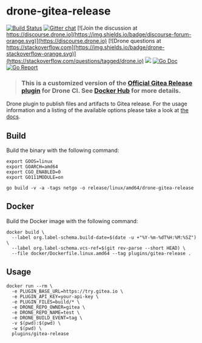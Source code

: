 # drone-gitea-release

[![Build Status](https://img.shields.io/github/actions/workflow/status/ecmchow/drone-gitea-release/build.yml?branch=custom-release&style=flat-square&logo=GitHub)](https://github.com/ecmchow/drone-gitea-release/actions/)
[![Gitter chat](https://badges.gitter.im/drone/drone.png)](https://gitter.im/drone/drone)
[![Join the discussion at https://discourse.drone.io](https://img.shields.io/badge/discourse-forum-orange.svg)](https://discourse.drone.io)
[![Drone questions at https://stackoverflow.com](https://img.shields.io/badge/drone-stackoverflow-orange.svg)](https://stackoverflow.com/questions/tagged/drone.io)
[![](https://images.microbadger.com/badges/image/plugins/gitea-release.svg)](https://microbadger.com/images/plugins/gitea-release "Get your own image badge on microbadger.com")
[![Go Doc](https://godoc.org/github.com/drone-plugins/drone-gitea-release?status.svg)](http://godoc.org/github.com/drone-plugins/drone-gitea-release)
[![Go Report](https://goreportcard.com/badge/github.com/drone-plugins/drone-gitea-release)](https://goreportcard.com/report/github.com/drone-plugins/drone-gitea-release)

> ### This is a customized version of the [Official Gitea Release plugin](https://github.com/drone-plugins/drone-gitea-release) for Drone CI. See [Docker Hub](https://hub.docker.com/repository/docker/ecmchow/drone-gitea-release/general) for more details.

Drone plugin to publish files and artifacts to Gitea release. For the usage information and a listing of the available options please take a look at [the docs](http://plugins.drone.io/drone-plugins/drone-gitea-release/).

## Build

Build the binary with the following command:

```console
export GOOS=linux
export GOARCH=amd64
export CGO_ENABLED=0
export GO111MODULE=on

go build -v -a -tags netgo -o release/linux/amd64/drone-gitea-release
```

## Docker

Build the Docker image with the following command:

```console
docker build \
  --label org.label-schema.build-date=$(date -u +"%Y-%m-%dT%H:%M:%SZ") \
  --label org.label-schema.vcs-ref=$(git rev-parse --short HEAD) \
  --file docker/Dockerfile.linux.amd64 --tag plugins/gitea-release .
```

## Usage

```console
docker run --rm \
  -e PLUGIN_BASE_URL=https://try.gitea.io \
  -e PLUGIN_API_KEY=your-api-key \
  -e PLUGIN_FILES=build/* \
  -e DRONE_REPO_OWNER=gitea \
  -e DRONE_REPO_NAME=test \
  -e DRONE_BUILD_EVENT=tag \
  -v $(pwd):$(pwd) \
  -w $(pwd) \
  plugins/gitea-release
```
